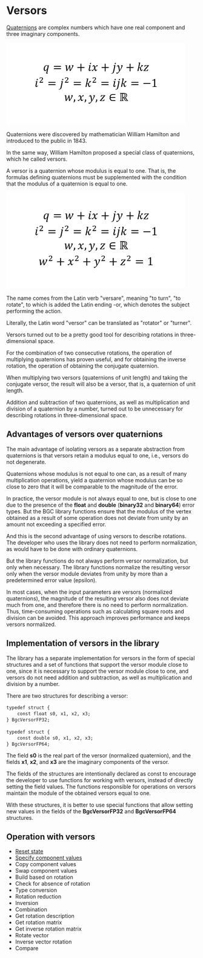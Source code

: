 # Versors

[Quaternions](./quaternion-eng.md) are complex numbers which have one real component and three imaginary components.

![Formulas defining a quaternion](./media/quaternion_definition.png)

Quaternions were discovered by mathematician William Hamilton and introduced to the public in 1843.

In the same way, William Hamilton proposed a special class of quaternions, which he called versors.

A versor is a quaternion whose modulus is equal to one. That is, the formulas defining quaternions must be supplemented with the condition that the modulus of a quaternion is equal to one.

![Formulas defining a versor](./media/versor_definition.png)

The name comes from the Latin verb "versare", meaning "to turn", "to rotate", to which is added the Latin ending -or, which denotes the subject performing the action.

Literally, the Latin word "versor" can be translated as "rotator" or "turner".

Versors turned out to be a pretty good tool for describing rotations in three-dimensional space.

For the combination of two consecutive rotations, the operation of multiplying quaternions has proven useful, and for obtaining the inverse rotation, the operation of obtaining the conjugate quaternion.

When multiplying two versors (quaternions of unit length) and taking the conjugate versor, the result will also be a versor, that is, a quaternion of unit length.

Addition and subtraction of two quaternions, as well as multiplication and division of a quaternion by a number, turned out to be unnecessary for describing rotations in three-dimensional space.

## Advantages of versors over quaternions

The main advantage of isolating versors as a separate abstraction from quaternions is that versors retain a modulus equal to one, i.e., versors do not degenerate.

Quaternions whose modulus is not equal to one can, as a result of many multiplication operations, yield a quaternion whose modulus can be so close to zero that it will be comparable to the magnitude of the error.

In practice, the versor module is not always equal to one, but is close to one due to the presence of the **float** and **double** (**binary32** and **binary64**) error types. But the BGC library functions ensure that the modulus of the vertex obtained as a result of some operation does not deviate from unity by an amount not exceeding a specified error.

And this is the second advantage of using versors to describe rotations. The developer who uses the library does not need to perform normalization, as would have to be done with ordinary quaternions.

But the library functions do not always perform versor normalization, but only when necessary. The library functions normalize the resulting versor only when the versor module deviates from unity by more than a predetermined error value (epsilon).

In most cases, when the input parameters are versors (normalized quaternions), the magnitude of the resulting versor also does not deviate much from one, and therefore there is no need to perform normalization. Thus, time-consuming operations such as calculating square roots and division can be avoided. This approach improves performance and keeps versors normalized.

## Implementation of versors in the library

The library has a separate implementation for versors in the form of special structures and a set of functions that support the versor module close to one, since it is necessary to support the versor module close to one, and versors do not need addition and subtraction, as well as multiplication and division by a number.

There are two structures for describing a versor:

    typedef struct {
        const float s0, x1, x2, x3;
    } BgcVersorFP32;

    typedef struct {
        const double s0, x1, x2, x3;
    } BgcVersorFP64;

The field **s0** is the real part of the versor (normalized quaternion), and the fields **x1**, **x2**, and **x3** are the imaginary components of the versor.

The fields of the structures are intentionally declared as const to encourage the developer to use functions for working with versors, instead of directly setting the field values. The functions responsible for operations on versors maintain the module of the obtained versors equal to one.

With these structures, it is better to use special functions that allow setting new values ​​in the fields of the **BgcVersorFP32** and **BgcVersorFP64** structures.

## Operation with versors

- [Reset state](./versor-reset-eng.md)
- [Specify component values](./versor-set-values-eng.md)
- Copy component values
- Swap component values
- Build based on rotation
- Check for absence of rotation
- Type conversion
- Rotation reduction
- Inversion
- Combination
- Get rotation description
- Get rotation matrix
- Get inverse rotation matrix
- Rotate vector
- Inverse vector rotation
- Compare
